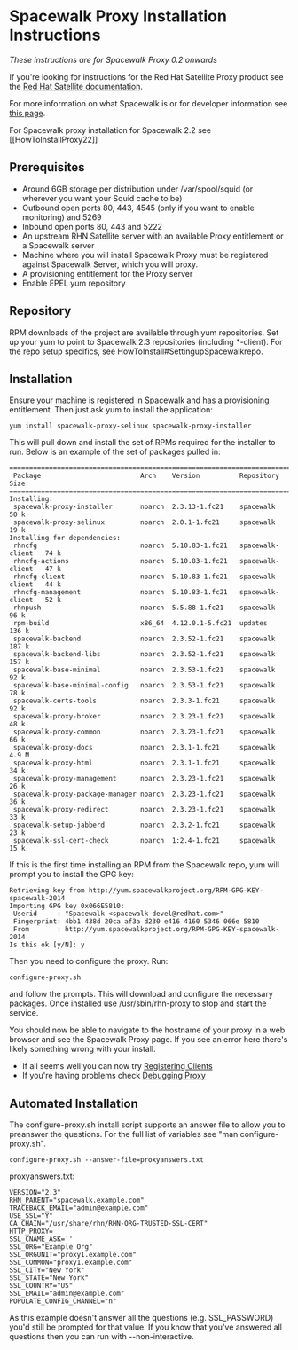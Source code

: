 # Spacewalk Proxy Installation Instructions



*These instructions are for Spacewalk Proxy 0.2 onwards*

If you're looking for instructions for the Red Hat Satellite Proxy product see the [Red Hat Satellite documentation](https://access.redhat.com/documentation/en-US/Red_Hat_Satellite/).

For more information on what Spacewalk is or for developer information see [this page](proxy).

For Spacewalk proxy installation for Spacewalk 2.2 see [[HowToInstallProxy22]]
## Prerequisites



  * Around 6GB storage per distribution under /var/spool/squid (or wherever you want your Squid cache to be)
  * Outbound open ports 80, 443, 4545 (only if you want to enable monitoring) and 5269
  * Inbound open ports 80, 443 and 5222
  * An upstream RHN Satellite server with an available Proxy entitlement or a Spacewalk server
  * Machine where you will install Spacewalk Proxy must be registered against Spacewalk Server, which you will proxy.
  * A provisioning entitlement for the Proxy server
  * Enable EPEL yum repository
## Repository



RPM downloads of the project are available through yum repositories. Set up your yum to point to Spacewalk 2.3 repositories (including *-client). For the repo setup specifics, see HowToInstall#SettingupSpacewalkrepo. 
## Installation



Ensure your machine is registered in Spacewalk and has a provisioning entitlement. Then just ask yum to install the application:


    yum install spacewalk-proxy-selinux spacewalk-proxy-installer

This will pull down and install the set of RPMs required for the installer to run. Below is an example of the set of packages pulled in:


    ===================================================================================
     Package                         Arch    Version          Repository         Size
    ===================================================================================
    Installing:
     spacewalk-proxy-installer       noarch  2.3.13-1.fc21    spacewalk          50 k
     spacewalk-proxy-selinux         noarch  2.0.1-1.fc21     spacewalk          19 k
    Installing for dependencies:
     rhncfg                          noarch  5.10.83-1.fc21   spacewalk-client   74 k
     rhncfg-actions                  noarch  5.10.83-1.fc21   spacewalk-client   47 k
     rhncfg-client                   noarch  5.10.83-1.fc21   spacewalk-client   44 k
     rhncfg-management               noarch  5.10.83-1.fc21   spacewalk-client   52 k
     rhnpush                         noarch  5.5.88-1.fc21    spacewalk          96 k
     rpm-build                       x86_64  4.12.0.1-5.fc21  updates           136 k
     spacewalk-backend               noarch  2.3.52-1.fc21    spacewalk         187 k
     spacewalk-backend-libs          noarch  2.3.52-1.fc21    spacewalk         157 k
     spacewalk-base-minimal          noarch  2.3.53-1.fc21    spacewalk          92 k
     spacewalk-base-minimal-config   noarch  2.3.53-1.fc21    spacewalk          78 k
     spacewalk-certs-tools           noarch  2.3.3-1.fc21     spacewalk          92 k
     spacewalk-proxy-broker          noarch  2.3.23-1.fc21    spacewalk          48 k
     spacewalk-proxy-common          noarch  2.3.23-1.fc21    spacewalk          66 k
     spacewalk-proxy-docs            noarch  2.3.1-1.fc21     spacewalk         4.9 M
     spacewalk-proxy-html            noarch  2.3.1-1.fc21     spacewalk          34 k
     spacewalk-proxy-management      noarch  2.3.23-1.fc21    spacewalk          26 k
     spacewalk-proxy-package-manager noarch  2.3.23-1.fc21    spacewalk          36 k
     spacewalk-proxy-redirect        noarch  2.3.23-1.fc21    spacewalk          33 k
     spacewalk-setup-jabberd         noarch  2.3.2-1.fc21     spacewalk          23 k
     spacewalk-ssl-cert-check        noarch  1:2.4-1.fc21     spacewalk          15 k


If this is the first time installing an RPM from the Spacewalk repo, yum will prompt you to install the GPG key:


    Retrieving key from http://yum.spacewalkproject.org/RPM-GPG-KEY-spacewalk-2014
    Importing GPG key 0x066E5810:
     Userid     : "Spacewalk <spacewalk-devel@redhat.com>"
     Fingerprint: 4bb1 438d 20ca af3a d230 e416 4160 5346 066e 5810
     From       : http://yum.spacewalkproject.org/RPM-GPG-KEY-spacewalk-2014
    Is this ok [y/N]: y

Then you need to configure the proxy. Run:


    configure-proxy.sh

and follow the prompts. This will download and configure the necessary packages. Once installed use /usr/sbin/rhn-proxy to stop and start the service.

You should now be able to navigate to the hostname of your proxy in a web browser and see the Spacewalk Proxy page. If you see an error here there's likely something wrong with your install.

  * If all seems well you can now try [Registering Clients](RegisteringClients)
  * If you're having problems check [Debugging Proxy](DebuggingProxy)
## Automated Installation



The configure-proxy.sh install script supports an answer file to allow you to preanswer the questions. For the full list of variables see "man configure-proxy.sh".


    configure-proxy.sh --answer-file=proxyanswers.txt

proxyanswers.txt:


    VERSION="2.3"
    RHN_PARENT="spacewalk.example.com"
    TRACEBACK_EMAIL="admin@example.com"
    USE_SSL="Y"
    CA_CHAIN="/usr/share/rhn/RHN-ORG-TRUSTED-SSL-CERT"
    HTTP_PROXY=
    SSL_CNAME_ASK=''
    SSL_ORG="Example Org"
    SSL_ORGUNIT="proxy1.example.com"
    SSL_COMMON="proxy1.example.com"
    SSL_CITY="New York"
    SSL_STATE="New York"
    SSL_COUNTRY="US"
    SSL_EMAIL="admin@example.com"
    POPULATE_CONFIG_CHANNEL="n"

As this example doesn't answer all the questions (e.g. SSL_PASSWORD) you'd still be prompted for that value. If you know that you've answered all questions then you can run with --non-interactive.